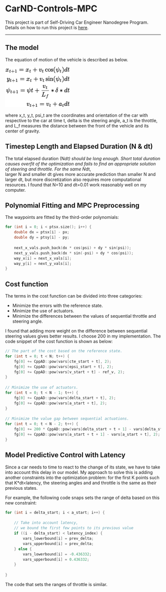 # CarND-Controls-MPC
This project is part of Self-Driving Car Engineer Nanodegree Program.
Details on how to run this project is [here](./install.md).

---

## The model

The equation of motion of the vehicle is described as below.

![eqns](./eqns.png)

where x_t, y_t, psi_t are the coordinates and orientation of the car with respective to the car at time t,
delta is the steering angle, a_t is the throttle, and L_f measures the distance between the front of the vehicle and its center of gravity. 


## Timestep Length and Elapsed Duration (N & dt)

The total elapsed duration (N*dt) should be long enough. Short total duration causes overfit of the optimization and fails to find an appropriate solution of steering and throttle. For the same N*dt,  
larger N and smaller dt gives more accurate prediction than smaller N and larger dt, but more discretization also requires more computational resources. I found that N=10 and dt=0.01 work reasonably well on my computer. 

## Polynomial Fitting and MPC Preprocessing

The waypoints are fitted by the third-order polynomials:

```c
for (int i = 0; i < ptsx.size(); i++) {
    double dx = ptsx[i] - px;
    double dy = ptsy[i] - py;

    next_x_vals.push_back(dx * cos(psi) + dy * sin(psi));
    next_y_vals.push_back(dx * sin(-psi) + dy * cos(psi));
    way_x[i] = next_x_vals[i];
    way_y[i] = next_y_vals[i];
}
```

## Cost function

The terms in the cost function can be divided into three categories:

- Minimize the errors with the reference state.
- Minimize the use of actuators.
- Minimize the differences between the values of sequential throttle and steering angle.

I found that adding more weight on the difference between sequential steering values gives better results. I choose 200 in my implementation. The code snippet of the cost function is shown as below:


```cpp
// The part of the cost based on the reference state.
for (int t = 0; t < N; t++) {
    fg[0] += CppAD::pow(vars[cte_start + t], 2);
    fg[0] += CppAD::pow(vars[epsi_start + t], 2);
    fg[0] += CppAD::pow(vars[v_start + t] - ref_v, 2);
}

// Minimize the use of actuators.
for (int t = 0; t < N - 1; t++) {
    fg[0] += CppAD::pow(vars[delta_start + t], 2);
    fg[0] += CppAD::pow(vars[a_start + t], 2);
}

// Minimize the value gap between sequential actuations.
for (int t = 0; t < N - 2; t++) {
    fg[0] += 200 * CppAD::pow(vars[delta_start + t + 1] - vars[delta_start + t], 2);
    fg[0] += CppAD::pow(vars[a_start + t + 1] - vars[a_start + t], 2);
}

```



## Model Predictive Control with Latency

Since a car needs to time to react to the change of its state, we have to take into account this delay in our model. My approach to solve this is adding another constraints into the optimization problem:
for the first K points such that K*dt<latency, the steering angles and and throttle is the same as their previous states.

For example, the following code snaps sets the range of delta based on this new constraint:
```c
for (int i = delta_start; i < a_start; i++) {

    // Take into account latency,
    // we bound the first few points to its previous value
    if ((i - delta_start) < latency_index) {
        vars_lowerbound[i] = prev_delta;
        vars_upperbound[i] = prev_delta;
    } else {
        vars_lowerbound[i] = -0.436332;
        vars_upperbound[i] = 0.436332;
    }

}
```

The code that sets the ranges of throttle is similar.



